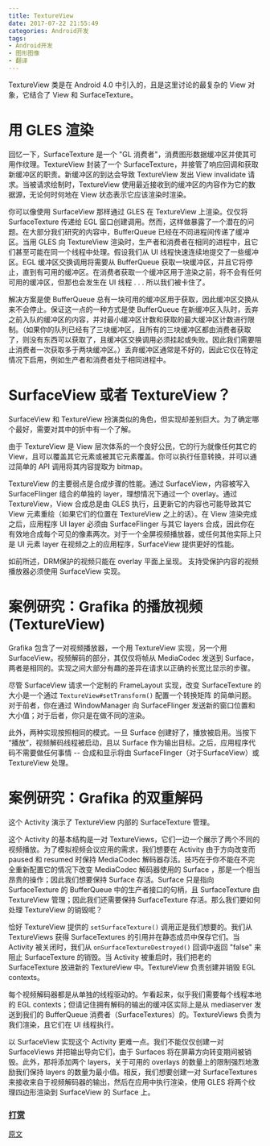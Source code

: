 ```yaml
---
title: TextureView
date: 2017-07-22 21:55:49
categories: Android开发
tags:
- Android开发
- 图形图像
- 翻译
---
```


TextureView 类是在 Android 4.0 中引入的，且是这里讨论的最复杂的 View 对象，它结合了 View 和 SurfaceTexture。
<!--more-->
# 用 GLES 渲染

回忆一下，SurfaceTexture 是一个 "GL 消费者"，消费图形数据缓冲区并使其可用作纹理。TextureView 封装了一个 SurfaceTexture，并接管了响应回调和获取新缓冲区的职责。新缓冲区的到达会导致 TextureView 发出 View invalidate 请求。当被请求绘制时，TextureView 使用最近接收到的缓冲区的内容作为它的数据源，无论何时何地在 View 状态表示它应该渲染时渲染。

你可以像使用 SurfaceView 那样通过 GLES 在 TextureView 上渲染。仅仅将 SurfaceTexture 传递给 EGL 窗口创建调用。然而，这样做暴露了一个潜在的问题。在大部分我们研究的内容中，BufferQueue 已经在不同进程间传递了缓冲区。当用 GLES 向 TextureView 渲染时，生产者和消费者在相同的进程中，且它们甚至可能在同一个线程中处理。假设我们从 UI 线程快速连续地提交了一些缓冲区。EGL 缓冲区交换调用将需要从 BufferQueue 获取一块缓冲区，并且它将停止，直到有可用的缓冲区。在消费者获取一个缓冲区用于渲染之前，将不会有任何可用的缓冲区，但那也会发生在 UI 线程 . . . 所以我们被卡住了。

解决方案是使 BufferQueue 总有一块可用的缓冲区用于获取，因此缓冲区交换从来不会停止。保证这一点的一种方式是使 BufferQueue 在新缓冲区入队时，丢弃之前入队的缓冲区的内容，并对最小缓冲区计数和获取的最大缓冲区计数进行限制。（如果你的队列已经有了三块缓冲区，且所有的三块缓冲区都由消费者获取了，则没有东西可以获取了，且缓冲区交换调用必须挂起或失败。因此我们需要阻止消费者一次获取多于两块缓冲区。）丢弃缓冲区通常是不好的，因此它仅在特定情况下启用，例如生产者和消费者处于相同进程中。

# SurfaceView 或者 TextureView？
SurfaceView 和 TextureView 扮演类似的角色，但实现却差别巨大。为了确定哪个最好，需要对其中的折中有一个了解。

由于 TextureView 是 View 层次体系的一个良好公民，它的行为就像任何其它的 View，且可以覆盖其它元素或被其它元素覆盖。你可以执行任意转换，并可以通过简单的 API 调用将其内容提取为 bitmap。

TextureView 的主要弱点是合成步骤的性能。通过 SurfaceView，内容被写入 SurfaceFlinger 组合的单独的 layer，理想情况下通过一个 overlay。通过 TextureView，View 合成总是由 GLES 执行，且更新它的内容也可能导致其它 View 元素重绘（如果它们的位置在 TextureView 之上的话）。在 View 渲染完成之后，应用程序 UI layer 必须由 SurfaceFlinger 与其它 layers 合成，因此你在有效地合成每个可见的像素两次。对于一个全屏视频播放器，或任何其他实际上只是 UI 元素 layer 在视频之上的应用程序，SurfaceView 提供更好的性能。

如前所述，DRM保护的视频只能在 overlay 平面上呈现。 支持受保护内容的视频播放器必须使用 SurfaceView 实现。

# 案例研究：Grafika 的播放视频 (TextureView)
Grafika 包含了一对视频播放器，一个用 TextureView 实现，另一个用 SurfaceView。视频解码的部分，其仅仅将帧从 MediaCodec 发送到 Surface，两者是相同的。实现之间大部分有趣的差异在请求以正确的长宽比显示的步骤。

尽管 SurfaceView 请求一个定制的 FrameLayout 实现，改变 SurfaceTexture 的大小是一个通过 `TextureView#setTransform()` 配置一个转换矩阵 的简单问题。对于前者，你在通过 WindowManager 向 SurfaceFlinger 发送新的窗口位置和大小值；对于后者，你只是在做不同的渲染。

此外，两种实现按照相同的模式。一旦 Surface 创建好了，播放被启用。当按下 “播放”，视频解码线程被启动，且以 Surface 作为输出目标。之后，应用程序代码不需要做任何事情 -- 合成和显示将由 SurfaceFlinger（对于SurfaceView）或 TextureView 处理。

# 案例研究：Grafika 的双重解码
这个 Activity 演示了 TextureView 内部的 SurfaceTexture 管理。

这个 Activity 的基本结构是一对 TextureViews，它们一边一个展示了两个不同的视频播放。为了模拟视频会议应用的需求，我们想要在 Activity 由于方向改变而 paused 和 resumed 时保持 MediaCodec 解码器存活。技巧在于你不能在不完全重新配置它的情况下改变 MediaCodec 解码器使用的 Surface ，那是一个相当昂贵的操作；因此我们想要保持 Surface 存活。Surface 只是指向SurfaceTexture 的 BufferQueue 中的生产者接口的句柄，且 SurfaceTexture 由 TextureView 管理；因此我们还需要保持 SurfaceTexture 存活。那么我们要如何处理 TextureView 的销毁呢？

恰好 TextureView 提供的 `setSurfaceTexture()` 调用正是我们想要的。我们从 TextureViews 获得 SurfaceTextures 的引用并在静态成员中保存它们。当 Activity 被关闭时，我们从 `onSurfaceTextureDestroyed()` 回调中返回 "false" 来阻止 SurfaceTexture 的销毁。当 Activity 被重启时，我们把老的 SurfaceTexture 放进新的 TextureView 中。TextureView 负责创建并销毁 EGL contexts。

每个视频解码器都是从单独的线程驱动的。乍看起来，似乎我们需要每个线程本地的 EGL contexts；但请记住拥有解码的输出的缓冲区实际上是从 mediaserver 发送到我们的 BufferQueue 消费者（SurfaceTextures）的。TextureViews 负责为我们渲染，且它们在 UI 线程执行。

以 SurfaceView 实现这个 Activity 更难一点。我们不能仅仅创建一对 SurfaceViews 并把输出导向它们，由于 Surfaces 将在屏幕方向转变期间被销毁。此外，那将添加两个 layers，关于可用的 overlays 的数量上的限制强烈地激励我们保持 layers 的数量为最小值。相反，我们想要创建一对 SurfaceTextures 来接收来自于视频解码器的输出，然后在应用中执行渲染，使用 GLES 将两个纹理四边形渲染到 SurfaceView 的 Surface 上。

### [打赏](https://www.wolfcstech.com/about/donate.html)

[原文](https://source.android.com/devices/graphics/arch-tv)
